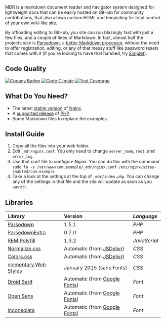 MDR is a markdown document reader and navigator system designed for lightweight docs that can be easily hosted on GitHub for community contributions, that also allows custom HTML and templating for total control of your own wiki-like site.

By offloading editing to GitHub, you site can run blazingly fast with just a few files, and a couple of lines of Markdown. In fact, almost half the projects size is [Parsedown](http://parsedown.org), a [better Markdown processor](http://parsedown.org/consistency), without the need to offer registration, editing, or any of that messy stuff like password resets that comes with it (if you're looking to have that handled, try [Simplet](https://github.com/eustas/simplet)).

## Code Quality
[![Codacy Badge](https://www.codacy.com/project/badge/79daac16dd0d412796d528530c689753)](https://www.codacy.com/public/lewisgoddard/mdr)
[![Code Climate](https://codeclimate.com/github/eustasy/mdr/badges/gpa.svg)](https://codeclimate.com/github/eustasy/mdr)
[![Test Coverage](https://codeclimate.com/github/eustasy/mdr/badges/coverage.svg)](https://codeclimate.com/github/eustasy/mdr)

## What Do You Need?
- The latest [stable version](http://nginx.org/en/download.html) of [Nginx](http://nginx.org/).
- A [supported release](http://php.net/supported-versions.php) of [PHP](http://php.net/).
- Some Markdown files to replace the examples.

## Install Guide
1. Copy all the files into your web folder.
2. Edit `_mdr/nginx.conf`. You only need to change `server_name`, `root`, and `error_log`.
3. Use that conf file to configure Nginx. You can do this with the command `sudo ln -s /var/www/com.example/_mdr/nginx.conf /etc/nginx/sites-enabled/com.example`
2. Take a look at the settings at the top of `_mdr/index.php`. You can change any of the settings in that file and the site will update as soon as you save it.

## Libraries
| **Library** | Version | _Language_ |
| :--- | :--- | :--- |
| [Parsedown](https://github.com/erusev/parsedown) | 1.5.1 |_PHP_ |
| [ParsedownExtra](https://github.com/erusev/parsedown-extra) | 0.7.0 |_PHP_ |
| [REM Polyfill](https://github.com/chuckcarpenter/REM-unit-polyfill) | 1.3.2 |_JavaScript_ |
| [Normalize.css](https://github.com/necolas/normalize.css/) | Automatic (from [JSDelivr](http://www.jsdelivr.com)) | _CSS_ |
| [Colors.css](https://github.com/eustasy/colors.css) | Automatic (from [JSDelivr](http://www.jsdelivr.com)) | _CSS_ |
| [elementary Web Styles](https://github.com/elementary/web-styles) | January 2015 (sans Fonts) | _CSS_ |
| [Droid Serif](https://www.google.com/fonts/specimen/Droid+Serif) | Automatic (from [Google Fonts](http://www.google.com/fonts)) | _Font_ |
| [Open Sans](https://www.google.com/fonts/specimen/Open+Sans) | Automatic (from [Google Fonts](http://www.google.com/fonts)) | _Font_ |
| [Inconsolata](https://www.google.com/fonts/specimen/Inconsolata) | Automatic (from [Google Fonts](http://www.google.com/fonts)) | _Font_ |
